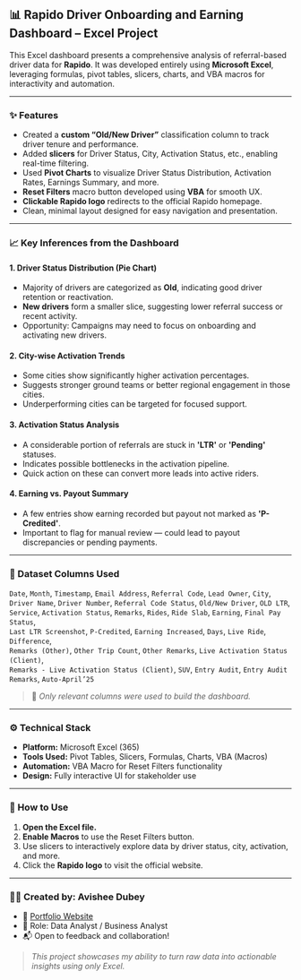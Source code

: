 ## 📊 Rapido Driver Onboarding and Earning Dashboard – Excel Project

This Excel dashboard presents a comprehensive analysis of referral-based driver data for **Rapido**. It was developed entirely using **Microsoft Excel**, leveraging formulas, pivot tables, slicers, charts, and VBA macros for interactivity and automation.

---

### ✨ Features

- Created a **custom “Old/New Driver”** classification column to track driver tenure and performance.
- Added **slicers** for Driver Status, City, Activation Status, etc., enabling real-time filtering.
- Used **Pivot Charts** to visualize Driver Status Distribution, Activation Rates, Earnings Summary, and more.
- **Reset Filters** macro button developed using **VBA** for smooth UX.
- **Clickable Rapido logo** redirects to the official Rapido homepage.
- Clean, minimal layout designed for easy navigation and presentation.

---

### 📈 Key Inferences from the Dashboard

#### 1. **Driver Status Distribution (Pie Chart)**
- Majority of drivers are categorized as **Old**, indicating good driver retention or reactivation.
- **New drivers** form a smaller slice, suggesting lower referral success or recent activity.
- Opportunity: Campaigns may need to focus on onboarding and activating new drivers.

#### 2. **City-wise Activation Trends**
- Some cities show significantly higher activation percentages.
- Suggests stronger ground teams or better regional engagement in those cities.
- Underperforming cities can be targeted for focused support.

#### 3. **Activation Status Analysis**
- A considerable portion of referrals are stuck in **'LTR'** or **'Pending'** statuses.
- Indicates possible bottlenecks in the activation pipeline.
- Quick action on these can convert more leads into active riders.

#### 4. **Earning vs. Payout Summary**
- A few entries show earning recorded but payout not marked as **'P-Credited'**.
- Important to flag for manual review — could lead to payout discrepancies or pending payments.

---

### 📁 Dataset Columns Used

`Date`, `Month`, `Timestamp`, `Email Address`, `Referral Code`, `Lead Owner`, `City`,  
`Driver Name`, `Driver Number`, `Referral Code Status`, `Old/New Driver`, `OLD LTR`,  
`Service`, `Activation Status`, `Remarks`, `Rides`, `Ride Slab`, `Earning`, `Final Pay Status`,  
`Last LTR Screenshot`, `P-Credited`, `Earning Increased`, `Days`, `Live Ride`, `Difference`,  
`Remarks (Other)`, `Other Trip Count`, `Other Remarks`, `Live Activation Status (Client)`,  
`Remarks - Live Activation Status (Client)`, `SUV`, `Entry Audit`, `Entry Audit Remarks`, `Auto-April’25`

> 🔎 *Only relevant columns were used to build the dashboard.*

---

### ⚙️ Technical Stack

- **Platform:** Microsoft Excel (365)
- **Tools Used:** Pivot Tables, Slicers, Formulas, Charts, VBA (Macros)
- **Automation:** VBA Macro for Reset Filters functionality
- **Design:** Fully interactive UI for stakeholder use

---

### 🚀 How to Use

1. **Open the Excel file.**
2. **Enable Macros** to use the Reset Filters button.
3. Use slicers to interactively explore data by driver status, city, activation, and more.
4. Click the **Rapido logo** to visit the official website.

---

### 👨‍💻 Created by: Avishee Dubey

- 🧭 [Portfolio Website](https://dubeyavya.github.io/avisheedubey.portfolio/)
- 💼 Role: Data Analyst / Business Analyst
- 📬 Open to feedback and collaboration!

> *This project showcases my ability to turn raw data into actionable insights using only Excel.*

